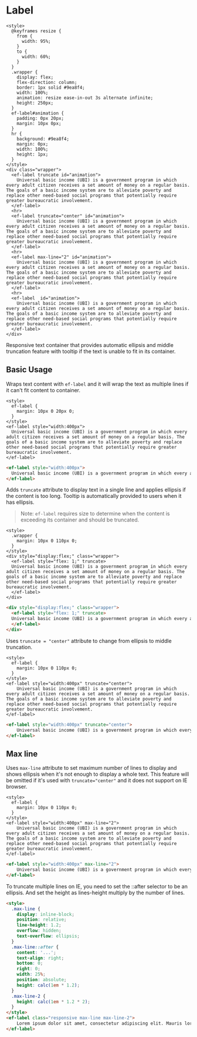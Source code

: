 # Label

```live(preview)
<style>
  @keyframes resize {
    from {
      width: 95%;
    }
    to {
      width: 60%;
    }
  }
  .wrapper {
    display: flex;
    flex-direction: column;
    border: 1px solid #9ea8f4;
    width: 100%;
    animation: resize ease-in-out 3s alternate infinite;
    height: 250px;
  }
  ef-label#animation {
    padding: 0px 20px;
    margin: 10px 0px;
  }
  hr {
    background: #9ea8f4;
    margin: 0px;
    width: 100%;
    height: 1px;
  }
</style>
<div class="wrapper">
  <ef-label truncate id="animation">
    Universal basic income (UBI) is a government program in which every adult citizen receives a set amount of money on a regular basis. The goals of a basic income system are to alleviate poverty and replace other need-based social programs that potentially require greater bureaucratic involvement.
  </ef-label>
  <hr>
  <ef-label truncate="center" id="animation">
    Universal basic income (UBI) is a government program in which every adult citizen receives a set amount of money on a regular basis. The goals of a basic income system are to alleviate poverty and replace other need-based social programs that potentially require greater bureaucratic involvement.
  </ef-label>
  <hr>
  <ef-label max-line="2" id="animation">
    Universal basic income (UBI) is a government program in which every adult citizen receives a set amount of money on a regular basis. The goals of a basic income system are to alleviate poverty and replace other need-based social programs that potentially require greater bureaucratic involvement.
  </ef-label>
  <hr>
  <ef-label  id="animation">
    Universal basic income (UBI) is a government program in which every adult citizen receives a set amount of money on a regular basis. The goals of a basic income system are to alleviate poverty and replace other need-based social programs that potentially require greater bureaucratic involvement.
  </ef-label>
</div>
```

Responsive text container that provides automatic ellipsis and middle truncation feature with tooltip if the text is unable to fit in its container.

## Basic Usage

Wraps text content with `ef-label` and it will wrap the text as multiple lines if it can't fit content to container.

```live
<style>
  ef-label {
    margin: 10px 0 20px 0;
  }
</style>
<ef-label style="width:400px">
  Universal basic income (UBI) is a government program in which every adult citizen receives a set amount of money on a regular basis. The goals of a basic income system are to alleviate poverty and replace other need-based social programs that potentially require greater bureaucratic involvement.
</ef-label>
```

```html
<ef-label style="width:400px">
  Universal basic income (UBI) is a government program in which every adult citizen receives a set amount of money on a regular basis. The goals of a basic income system are to alleviate poverty and replace other need-based social programs that potentially require greater bureaucratic involvement.
</ef-label>
```

Adds `truncate` attribute to display text in a single line and applies ellipsis if the content is too long. Tooltip is automatically provided to users when it has ellipsis.

> Note: `ef-label` requires size to determine when the content is exceeding its container and should be truncated.

```live
<style>
  .wrapper {
    margin: 10px 0 110px 0;
  }
</style>
<div style="display:flex;" class="wrapper">
  <ef-label style="flex: 1;" truncate>
  Universal basic income (UBI) is a government program in which every adult citizen receives a set amount of money on a regular basis. The goals of a basic income system are to alleviate poverty and replace other need-based social programs that potentially require greater bureaucratic involvement.
  </ef-label>
</div>
```

```html
<div style="display:flex;" class="wrapper">
  <ef-label style="flex: 1;" truncate>
  Universal basic income (UBI) is a government program in which every adult citizen receives a set amount of money on a regular basis. The goals of a basic income system are to alleviate poverty and replace other need-based social programs that potentially require greater bureaucratic involvement.
  </ef-label>
</div>
```

Uses `truncate = "center"` attribute to change from ellipsis to middle truncation.

```live
<style>
  ef-label {
    margin: 10px 0 110px 0;
  }
</style>
<ef-label style="width:400px" truncate="center">
    Universal basic income (UBI) is a government program in which every adult citizen receives a set amount of money on a regular basis. The goals of a basic income system are to alleviate poverty and replace other need-based social programs that potentially require greater bureaucratic involvement.
</ef-label>
```

```html
<ef-label style="width:400px" truncate="center">
    Universal basic income (UBI) is a government program in which every adult citizen receives a set amount of money on a regular basis. The goals of a basic income system are to alleviate poverty and replace other need-based social programs that potentially require greater bureaucratic involvement.
</ef-label>
```

## Max line

Uses `max-line` attribute to set maximum number of lines to display and shows ellipsis when it's not enough to display a whole text. This feature will be omitted if it's used with `truncate="center"` and it does not support on IE browser.

```live
<style>
  ef-label {
    margin: 10px 0 110px 0;
  }
</style>
<ef-label style="width:400px" max-line="2">
    Universal basic income (UBI) is a government program in which every adult citizen receives a set amount of money on a regular basis. The goals of a basic income system are to alleviate poverty and replace other need-based social programs that potentially require greater bureaucratic involvement.
</ef-label>
```

```html
<ef-label style="width:400px" max-line="2">
    Universal basic income (UBI) is a government program in which every adult citizen receives a set amount of money on a regular basis. The goals of a basic income system are to alleviate poverty and replace other need-based social programs that potentially require greater bureaucratic involvement.
</ef-label>
```

To truncate multiple lines on IE, you need to set the ::after selector to be an ellipsis. And set the height as lines-height multiply by the number of lines.

```html
<style>
  .max-line {
    display: inline-block;
    position: relative;
    line-height: 1.2;
    overflow: hidden;
    text-overflow: ellipsis;
  }
  .max-line::after {
    content: '...';
    text-align: right;
    bottom: 0;
    right: 0;
    width: 25%;
    position: absolute;
    height: calc(1em * 1.2);
  }
  .max-line-2 {
    height: calc(1em * 1.2 * 2);
  }
</style>
<ef-label class="responsive max-line max-line-2">
    Lorem ipsum dolor sit amet, consectetur adipiscing elit. Mauris lorem tellus, malesuada nec mauris eu, dapibus efficitur erat. Lorem ipsum dolor sit amet, consectetur adipiscing elit. Donec rutrum est at malesuada ornare. Nunc facilisis quis tortor a vestibulum. Suspendisse in feugiat lectus, et ultrices dolor. Curabitur malesuada auctor risus, sed pulvinar est vestibulum sagittis. Pellentesque non rhoncus velit. Mauris fermentum lorem nulla, nec dictum nisi sagittis id. Pellentesque dapibus ex sit amet purus malesuada, sed fringilla magna suscipit. Donec sit amet nisl eu lectus pulvinar elementum suscipit rhoncus odio. Donec eros dolor, vestibulum eget sagittis quis, imperdiet a metus. Vestibulum vitae imperdiet libero.
</ef-label>
```
